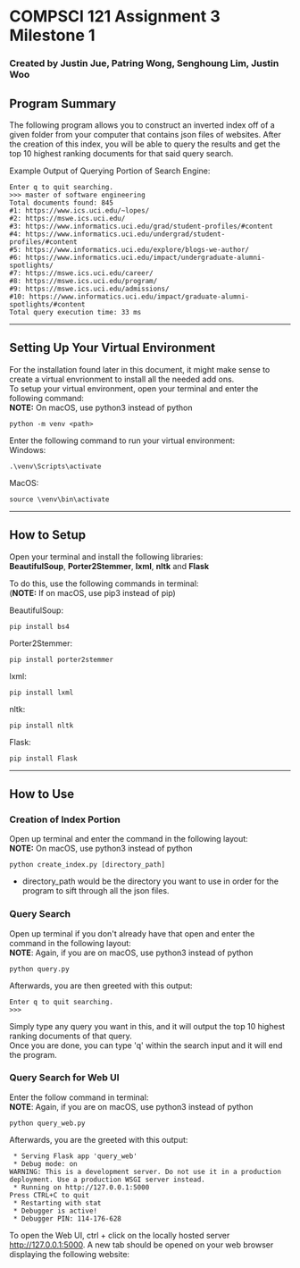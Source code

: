# COMPSCI 121 Assignment 3 Milestone 1
### Created by Justin Jue, Patring Wong, Senghoung Lim, Justin Woo

## **Program Summary**
The following program allows you to construct an inverted index off of a given folder from your computer that contains json files of websites. After the creation of this index, you will be able to query the results and get the top 10 highest ranking documents for that said query search. 

Example Output of Querying Portion of Search Engine:

```
Enter q to quit searching.
>>> master of software engineering
Total documents found: 845
#1: https://www.ics.uci.edu/~lopes/
#2: https://mswe.ics.uci.edu/
#3: https://www.informatics.uci.edu/grad/student-profiles/#content
#4: https://www.informatics.uci.edu/undergrad/student-profiles/#content
#5: https://www.informatics.uci.edu/explore/blogs-we-author/
#6: https://www.informatics.uci.edu/impact/undergraduate-alumni-spotlights/
#7: https://mswe.ics.uci.edu/career/
#8: https://mswe.ics.uci.edu/program/
#9: https://mswe.ics.uci.edu/admissions/
#10: https://www.informatics.uci.edu/impact/graduate-alumni-spotlights/#content
Total query execution time: 33 ms
```

---
## **Setting Up Your Virtual Environment**
For the installation found later in this document, it might make sense to create a virtual envrionment to install all the needed add ons.  
To setup your virtual environment, open your terminal and enter the following command:  
**NOTE:** On macOS, use python3 instead of python
```
python -m venv <path>
```

Enter the following command to run your virtual environment:  
Windows:
```
.\venv\Scripts\activate
```

MacOS:
```
source \venv\bin\activate
```

---
## **How to Setup**
Open your terminal and install the following libraries:  
**BeautifulSoup**, **Porter2Stemmer**, **lxml**, **nltk** and **Flask**

To do this, use the following commands in terminal:  
(**NOTE:** If on macOS, use pip3 instead of pip)

BeautifulSoup:

```
pip install bs4
```

Porter2Stemmer:

```
pip install porter2stemmer
```

lxml:

```
pip install lxml
```

nltk:

```
pip install nltk
```

Flask:
```
pip install Flask
```

---

## **How to Use**
###  **Creation of Index Portion**
  
Open up terminal and enter the command in the following layout:  
**NOTE:** On macOS, use python3 instead of python  

```
python create_index.py [directory_path]
```
- directory_path would be the directory you want to use in order for the program to sift through all the json files.  
### **Query Search**
Open up terminal if you don't already have that open and enter the command in the following layout:  
**NOTE**: Again, if you are on macOS, use python3 instead of python

```
python query.py
```

Afterwards, you are then greeted with this output:  

```
Enter q to quit searching.
>>> 
```
Simply type any query you want in this, and it will output the top 10 highest ranking documents of that query.  
Once you are done, you can type 'q' within the search input and it will end the program.

### **Query Search for Web UI**
Enter the follow command in terminal:  
**NOTE**: Again, if you are on macOS, use python3 instead of python
```
python query_web.py
```

Afterwards, you are the greeted with this output:
```
 * Serving Flask app 'query_web'
 * Debug mode: on
WARNING: This is a development server. Do not use it in a production deployment. Use a production WSGI server instead.
 * Running on http://127.0.0.1:5000
Press CTRL+C to quit
 * Restarting with stat
 * Debugger is active!
 * Debugger PIN: 114-176-628
```
To open the Web UI, ctrl + click on the locally hosted server http://127.0.0.1:5000. A new tab should be opened on your web browser displaying the following website:

